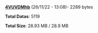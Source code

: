 [**4VUVDMhb**](/data/4VUVDMhb.txt) (26/11/22 - 13:08)- 2289 bytes

**Total Datas**: 5119

**Total Size**: 28.93 MB / 28.9 MB